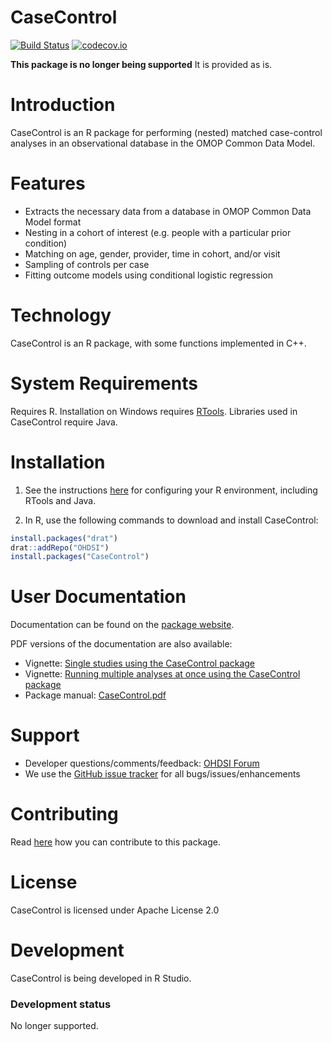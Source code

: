 CaseControl
===========

[![Build Status](https://travis-ci.org/OHDSI/CaseControl.svg?branch=master)](https://travis-ci.org/OHDSI/CaseControl)
[![codecov.io](https://codecov.io/github/OHDSI/CaseControl/coverage.svg?branch=master)](https://codecov.io/github/OHDSI/CaseControl?branch=master)

**This package is no longer being supported** It is provided as is.

Introduction
============
CaseControl is an R package for performing (nested) matched case-control analyses in an observational database in the OMOP Common Data Model.

Features
========
- Extracts the necessary data from a database in OMOP Common Data Model format
- Nesting in a cohort of interest (e.g. people with a particular prior condition)
- Matching on age, gender, provider, time in cohort, and/or visit
- Sampling of controls per case
- Fitting outcome models using conditional logistic regression

Technology
==========
CaseControl is an R package, with some functions implemented in C++.

System Requirements
===================
Requires R. Installation on Windows requires [RTools](http://cran.r-project.org/bin/windows/Rtools/). Libraries used in CaseControl require Java.

Installation
============
1. See the instructions [here](https://ohdsi.github.io/Hades/rSetup.html) for configuring your R environment, including RTools and Java.

2. In R, use the following commands to download and install CaseControl:

  ```r
  install.packages("drat")
  drat::addRepo("OHDSI")
  install.packages("CaseControl")
  ```

User Documentation
==================
Documentation can be found on the [package website](https://ohdsi.github.io/CaseControl).

PDF versions of the documentation are also available:
* Vignette: [Single studies using the CaseControl package](https://raw.githubusercontent.com/OHDSI/CaseControl/master/inst/doc/SingleStudies.pdf)
* Vignette: [Running multiple analyses at once using the CaseControl package](https://raw.githubusercontent.com/OHDSI/CaseControl/master/inst/doc/MultipleAnalyses.pdf)
* Package manual: [CaseControl.pdf](https://raw.githubusercontent.com/OHDSI/CaseControl/master/extras/CaseControl.pdf)

Support
=======
* Developer questions/comments/feedback: <a href="http://forums.ohdsi.org/c/developers">OHDSI Forum</a>
* We use the <a href="https://github.com/OHDSI/CaseControl/issues">GitHub issue tracker</a> for all bugs/issues/enhancements

Contributing
============
Read [here](https://ohdsi.github.io/Hades/contribute.html) how you can contribute to this package.

License
=======
CaseControl is licensed under Apache License 2.0

Development
===========
CaseControl is being developed in R Studio.

### Development status

No longer supported.
